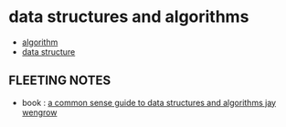 # data structures and algorithms

-   [algorithm](algorithm)
-   [data structure](data-structure)

## FLEETING NOTES

-   book : [a common sense guide to data structures and algorithms jay wengrow](a-common-sense-guide-to-data-structures-and-algorithms-jay-wengrow)
